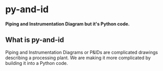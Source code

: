 # py-and-id
#### Piping and Instrumentation Diagram but it's Python code.

## What is py-and-id
Piping and Instrumentation Diagrams or P&IDs are complicated drawings describing a processing plant. We are making it more complicated by building it into a Python code.